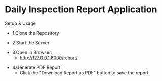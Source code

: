 # Daily Inspection Report Application
 Setup & Usage
 
- 1.Clone the Repository
* 2.Start the Server
+ 3.Open in Browser:
     - http://127.0.0.1:8000/report/
* 4.Generate PDF Report:
    - Click the "Download Report as PDF" button to save the report.
